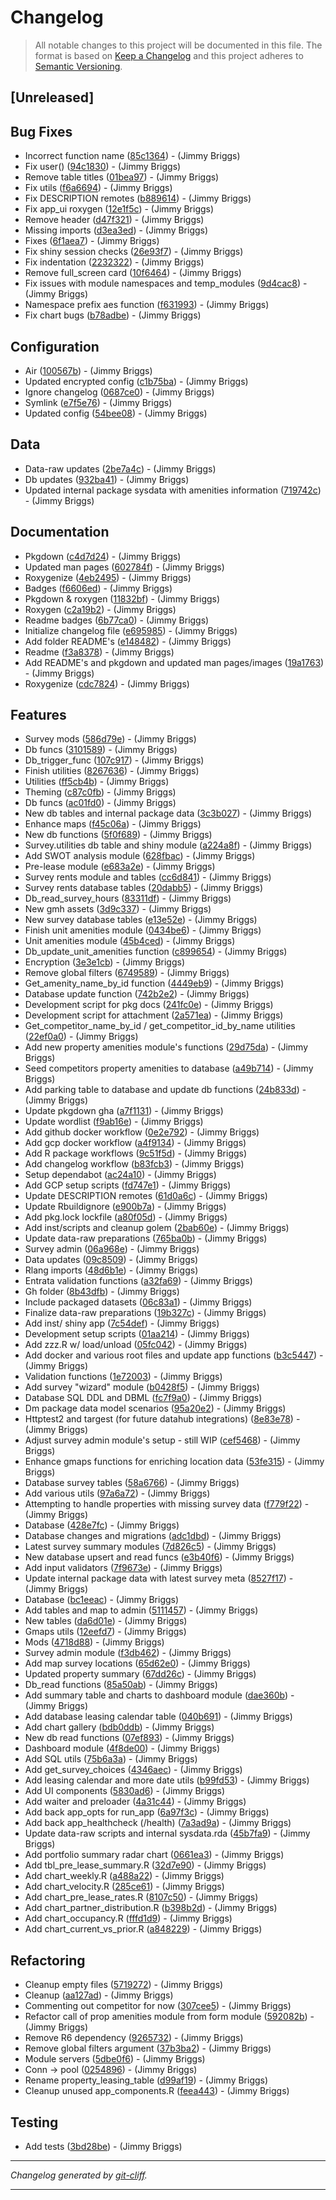 # Changelog

> All notable changes to this project will be documented in this file. The format is based on
[Keep a Changelog](http://keepachangelog.com/) and this project adheres to
[Semantic Versioning](http://semver.org/).

## [Unreleased]

## Bug Fixes

- Incorrect function name ([85c1364](https://github.com/noclocks/gmhdatahub/commit/85c136488c745ce601add739f822e3c26f4512f3))  - (Jimmy Briggs)
- Fix user() ([94c1830](https://github.com/noclocks/gmhdatahub/commit/94c18306c9c0914ab6f552ae20c3b0785715e4a3))  - (Jimmy Briggs)
- Remove table titles ([01bea97](https://github.com/noclocks/gmhdatahub/commit/01bea97e8ea659e6c375e83c17811b031ea63779))  - (Jimmy Briggs)
- Fix utils ([f6a6694](https://github.com/noclocks/gmhdatahub/commit/f6a6694d7ad7ad656a5d0a80ecb62cb050c3d00d))  - (Jimmy Briggs)
- Fix DESCRIPTION remotes ([b889614](https://github.com/noclocks/gmhdatahub/commit/b889614ff0c1e00d574211cb5b60ff9919749592))  - (Jimmy Briggs)
- Fix app_ui roxygen ([12e1f5c](https://github.com/noclocks/gmhdatahub/commit/12e1f5c193423f6d026f6f85b49a8a4defb998d4))  - (Jimmy Briggs)
- Remove header ([d47f321](https://github.com/noclocks/gmhdatahub/commit/d47f32119945af56dff773478e06bd03bda282d7))  - (Jimmy Briggs)
- Missing imports ([d3ea3ed](https://github.com/noclocks/gmhdatahub/commit/d3ea3edcf604af9a255a5b9d7f7b09bd1c732418))  - (Jimmy Briggs)
- Fixes ([6f1aea7](https://github.com/noclocks/gmhdatahub/commit/6f1aea759153b812d1ea4c27966ef3c977812276))  - (Jimmy Briggs)
- Fix shiny session checks ([26e93f7](https://github.com/noclocks/gmhdatahub/commit/26e93f7ff5a87e6a20e36fd69210ef3cdf0d9fe5))  - (Jimmy Briggs)
- Fix indentation ([2232322](https://github.com/noclocks/gmhdatahub/commit/223232261b648f61e361bbea1fabb13857a920ac))  - (Jimmy Briggs)
- Remove full_screen card ([10f6464](https://github.com/noclocks/gmhdatahub/commit/10f6464c2f2e606988cd0bc8287fa7bbff1e3faf))  - (Jimmy Briggs)
- Fix issues with module namespaces and temp_modules ([9d4cac8](https://github.com/noclocks/gmhdatahub/commit/9d4cac8ea5ec12f51276c4d65b9f77de9c1ecc7b))  - (Jimmy Briggs)
- Namespace prefix aes function ([f631993](https://github.com/noclocks/gmhdatahub/commit/f631993220e5e9a5bf184cbec8da68a84a2ef6b7))  - (Jimmy Briggs)
- Fix chart bugs ([b78adbe](https://github.com/noclocks/gmhdatahub/commit/b78adbe4cd1b0a03174f4b70587ebd1b42b392a1))  - (Jimmy Briggs)

## Configuration

- Air ([100567b](https://github.com/noclocks/gmhdatahub/commit/100567bec93aa1ec75e095b0e2dbcc72b3345615))  - (Jimmy Briggs)
- Updated encrypted config ([c1b75ba](https://github.com/noclocks/gmhdatahub/commit/c1b75ba111e7f5e5e92a7c85d8b86748c867592f))  - (Jimmy Briggs)
- Ignore changelog ([0687ce0](https://github.com/noclocks/gmhdatahub/commit/0687ce019ddc82f7f6a411ba5f0a404e18834fda))  - (Jimmy Briggs)
- Symlink ([e7f5e76](https://github.com/noclocks/gmhdatahub/commit/e7f5e76e35e465bd7cb1e0f56b0334c1a50ffb0f))  - (Jimmy Briggs)
- Updated config ([54bee08](https://github.com/noclocks/gmhdatahub/commit/54bee083bc1a150b5b69408262077ebd018e8b4a))  - (Jimmy Briggs)

## Data

- Data-raw updates ([2be7a4c](https://github.com/noclocks/gmhdatahub/commit/2be7a4c92864961e337a91af804dda817833546b))  - (Jimmy Briggs)
- Db updates ([932ba41](https://github.com/noclocks/gmhdatahub/commit/932ba412622627797a76ef3523fa20d8b82deb30))  - (Jimmy Briggs)
- Updated internal package sysdata with amenities information ([719742c](https://github.com/noclocks/gmhdatahub/commit/719742ca2db6191d15a5d73c3a6ca878739c32a7))  - (Jimmy Briggs)

## Documentation

- Pkgdown ([c4d7d24](https://github.com/noclocks/gmhdatahub/commit/c4d7d2419f393d9b9b59c2965a0a994e34c6cedd))  - (Jimmy Briggs)
- Updated man pages ([602784f](https://github.com/noclocks/gmhdatahub/commit/602784ff9b9a61a0d7c7b083e7df3f10aa5d92d3))  - (Jimmy Briggs)
- Roxygenize ([4eb2495](https://github.com/noclocks/gmhdatahub/commit/4eb2495f7fd5e798c55ab887c4813590fbabc36d))  - (Jimmy Briggs)
- Badges ([f6606ed](https://github.com/noclocks/gmhdatahub/commit/f6606ed79457e51128b6fafa21ba88cd6cb290fa))  - (Jimmy Briggs)
- Pkgdown & roxygen ([11832bf](https://github.com/noclocks/gmhdatahub/commit/11832bfabcfe6ce478277727a38102ae0c164976))  - (Jimmy Briggs)
- Roxygen ([c2a19b2](https://github.com/noclocks/gmhdatahub/commit/c2a19b26bed7acee63f9fe36752c9db6bbc18447))  - (Jimmy Briggs)
- Readme badges ([6b77ca0](https://github.com/noclocks/gmhdatahub/commit/6b77ca072209e76c1f210f80b1e6b8f94e9330e6))  - (Jimmy Briggs)
- Initialize changelog file ([e695985](https://github.com/noclocks/gmhdatahub/commit/e695985115c39614c2338bd75ff7c2d432a20860))  - (Jimmy Briggs)
- Add folder README's ([e148482](https://github.com/noclocks/gmhdatahub/commit/e1484822d64c36fd86e3214f90d00f1cc8544aae))  - (Jimmy Briggs)
- Readme ([f3a8378](https://github.com/noclocks/gmhdatahub/commit/f3a8378609ed653d2481a2987877b843bb32f10a))  - (Jimmy Briggs)
- Add README's and pkgdown and updated man pages/images ([19a1763](https://github.com/noclocks/gmhdatahub/commit/19a1763dd8e0f50b59166afc9dce9e040be89efa))  - (Jimmy Briggs)
- Roxygenize ([cdc7824](https://github.com/noclocks/gmhdatahub/commit/cdc7824abc326400093cf57e08cb51a615c5bfae))  - (Jimmy Briggs)

## Features

- Survey mods ([586d79e](https://github.com/noclocks/gmhdatahub/commit/586d79e3f07f2b7d7343081a155d55923ae4ab9c))  - (Jimmy Briggs)
- Db funcs ([3101589](https://github.com/noclocks/gmhdatahub/commit/3101589e33cf61e976d3f14c682208a35da92719))  - (Jimmy Briggs)
- Db_trigger_func ([107c917](https://github.com/noclocks/gmhdatahub/commit/107c917ef6709e5972fd8b28dd7c980746aba7b4))  - (Jimmy Briggs)
- Finish utilities ([8267636](https://github.com/noclocks/gmhdatahub/commit/8267636576a256d216d865a57672fec9528dd928))  - (Jimmy Briggs)
- Utilities ([ff5cb4b](https://github.com/noclocks/gmhdatahub/commit/ff5cb4b5c6bd67676d6ce48d331e1363dab75989))  - (Jimmy Briggs)
- Theming ([c87c0fb](https://github.com/noclocks/gmhdatahub/commit/c87c0fbf96296ed0676f9ea921e7a83af0387794))  - (Jimmy Briggs)
- Db funcs ([ac01fd0](https://github.com/noclocks/gmhdatahub/commit/ac01fd001e7f789c82093942e3fcd8ca288ccaf7))  - (Jimmy Briggs)
- New db tables and internal package data ([3c3b027](https://github.com/noclocks/gmhdatahub/commit/3c3b027c6a2d398288677ab752870a4cdb5490ed))  - (Jimmy Briggs)
- Enhance maps ([f45c06a](https://github.com/noclocks/gmhdatahub/commit/f45c06aa5fffd5d7af5408aad3f4b7cf8426eb93))  - (Jimmy Briggs)
- New db functions ([5f0f689](https://github.com/noclocks/gmhdatahub/commit/5f0f68916a3ae793968e91685e56ffae9c6c6b33))  - (Jimmy Briggs)
- Survey.utilities db table and shiny module ([a224a8f](https://github.com/noclocks/gmhdatahub/commit/a224a8fe9ecd0fe40f5df9e3abafe3fca370cd4d))  - (Jimmy Briggs)
- Add SWOT analysis module ([628fbac](https://github.com/noclocks/gmhdatahub/commit/628fbacf72f168dea382d9d96ba5535b76df7e54))  - (Jimmy Briggs)
- Pre-lease module ([e683a2e](https://github.com/noclocks/gmhdatahub/commit/e683a2e4e6d2b4fa967a758ef058d55b7a0be81a))  - (Jimmy Briggs)
- Survey rents module and tables ([cc6d841](https://github.com/noclocks/gmhdatahub/commit/cc6d841a5a4f190de929c6b194a24d1a7c02ad4e))  - (Jimmy Briggs)
- Survey rents database tables ([20dabb5](https://github.com/noclocks/gmhdatahub/commit/20dabb54f60cc2fb6c7b5da08e8b313f88bae8e0))  - (Jimmy Briggs)
- Db_read_survey_hours ([83311df](https://github.com/noclocks/gmhdatahub/commit/83311df01dbec3f5e8c37af7363736cb0d622e49))  - (Jimmy Briggs)
- New gmh assets ([3d9c337](https://github.com/noclocks/gmhdatahub/commit/3d9c337f0ebee9b1136397d2cd44454858df3fa1))  - (Jimmy Briggs)
- New survey database tables ([e13e52e](https://github.com/noclocks/gmhdatahub/commit/e13e52e6c21987e1832019c477f2933df673cb9f))  - (Jimmy Briggs)
- Finish unit amenities module ([0434be6](https://github.com/noclocks/gmhdatahub/commit/0434be652403ba0f4cc0e49d7bca72610139072a))  - (Jimmy Briggs)
- Unit amenities module ([45b4ced](https://github.com/noclocks/gmhdatahub/commit/45b4ced70fde53ef3d3c9590f92bdcbe1be5ee75))  - (Jimmy Briggs)
- Db_update_unit_amenities function ([c899654](https://github.com/noclocks/gmhdatahub/commit/c899654c31d2a8bc26031c0970d08191ef0d48e6))  - (Jimmy Briggs)
- Encryption ([3e3e1cb](https://github.com/noclocks/gmhdatahub/commit/3e3e1cb070d348f593c16a4ce1454b8acca9fc04))  - (Jimmy Briggs)
- Remove global filters ([6749589](https://github.com/noclocks/gmhdatahub/commit/674958906bc4b877f32b6192a99cca8ad1255705))  - (Jimmy Briggs)
- Get_amenity_name_by_id function ([4449eb9](https://github.com/noclocks/gmhdatahub/commit/4449eb934fc9c2a5a4331795b15d931ffab7189c))  - (Jimmy Briggs)
- Database update function ([742b2e2](https://github.com/noclocks/gmhdatahub/commit/742b2e20db9695811dd65204111747996c2e5273))  - (Jimmy Briggs)
- Development script for pkg docs ([241fc0e](https://github.com/noclocks/gmhdatahub/commit/241fc0ec7416033ef63fcf3b5b87cb8488643899))  - (Jimmy Briggs)
- Development script for attachment ([2a571ea](https://github.com/noclocks/gmhdatahub/commit/2a571eac08da937ed5478b936ccad3fce8528b59))  - (Jimmy Briggs)
- Get_competitor_name_by_id / get_competitor_id_by_name utilities ([22ef0a0](https://github.com/noclocks/gmhdatahub/commit/22ef0a0419a7572d6bd003938abc2e02348c7719))  - (Jimmy Briggs)
- Add new property amenities module's functions ([29d75da](https://github.com/noclocks/gmhdatahub/commit/29d75dacfff69f77999a9fe204f78261692a04cf))  - (Jimmy Briggs)
- Seed competitors property amenities to database ([a49b714](https://github.com/noclocks/gmhdatahub/commit/a49b714978ad84a440580bb93cf7e96071b24862))  - (Jimmy Briggs)
- Add parking table to database and update db functions ([24b833d](https://github.com/noclocks/gmhdatahub/commit/24b833d54a71d8eaf8d2e5d494628938f63e7779))  - (Jimmy Briggs)
- Update pkgdown gha ([a7f1131](https://github.com/noclocks/gmhdatahub/commit/a7f1131519f22084f2c70f5f40160a8bd4998b33))  - (Jimmy Briggs)
- Update wordlist ([f9ab16e](https://github.com/noclocks/gmhdatahub/commit/f9ab16e807e4c9e717b21800baccdb0a16169740))  - (Jimmy Briggs)
- Add github docker workflow ([0e2e792](https://github.com/noclocks/gmhdatahub/commit/0e2e792b3a33c09572ab652dbc613c16a77ba929))  - (Jimmy Briggs)
- Add gcp docker workflow ([a4f9134](https://github.com/noclocks/gmhdatahub/commit/a4f913443b06c88d0151df2a88c1b9ad8dd54ced))  - (Jimmy Briggs)
- Add R package workflows ([9c51f5d](https://github.com/noclocks/gmhdatahub/commit/9c51f5da85d3013039d9a26e208b0286c3335b56))  - (Jimmy Briggs)
- Add changelog workflow ([b83fcb3](https://github.com/noclocks/gmhdatahub/commit/b83fcb3e944bf1d750be9788422a16d85250e2e8))  - (Jimmy Briggs)
- Setup dependabot ([ac24a10](https://github.com/noclocks/gmhdatahub/commit/ac24a108cdcf4bf0b7d9fd577c4d72efa6959de1))  - (Jimmy Briggs)
- Add GCP setup scripts ([fd747e1](https://github.com/noclocks/gmhdatahub/commit/fd747e1c2d62363c8fc8d3abafa98bb0ce46f15c))  - (Jimmy Briggs)
- Update DESCRIPTION remotes ([61d0a6c](https://github.com/noclocks/gmhdatahub/commit/61d0a6c2510011daa612bbf36c94f80948a17736))  - (Jimmy Briggs)
- Update Rbuildignore ([e900b7a](https://github.com/noclocks/gmhdatahub/commit/e900b7ae8cb27196e9347958f9172a04a95e2ef1))  - (Jimmy Briggs)
- Add pkg.lock lockfile ([a80f05d](https://github.com/noclocks/gmhdatahub/commit/a80f05de2f56d1de6a6cb85f5361b26c543c077f))  - (Jimmy Briggs)
- Add inst/scripts and cleanup golem ([2bab60e](https://github.com/noclocks/gmhdatahub/commit/2bab60ec0dfda852c93f373be73b8757387c8e32))  - (Jimmy Briggs)
- Update data-raw preparations ([765ba0b](https://github.com/noclocks/gmhdatahub/commit/765ba0bc3ede2207b5ec1742602e8090bbb15280))  - (Jimmy Briggs)
- Survey admin ([06a968e](https://github.com/noclocks/gmhdatahub/commit/06a968ebb04be62fb97cd43f96ed22774240f697))  - (Jimmy Briggs)
- Data updates ([09c8509](https://github.com/noclocks/gmhdatahub/commit/09c8509e53e0283c47e32536fab79395d143bb60))  - (Jimmy Briggs)
- Rlang imports ([48d6b1e](https://github.com/noclocks/gmhdatahub/commit/48d6b1e6b8c6a8da7d2acbc0f6d6f18afd23e68c))  - (Jimmy Briggs)
- Entrata validation functions ([a32fa69](https://github.com/noclocks/gmhdatahub/commit/a32fa6966585858397578203bc561c9effdd91ca))  - (Jimmy Briggs)
- Gh folder ([8b43dfb](https://github.com/noclocks/gmhdatahub/commit/8b43dfbf8747ab46ec943b5097aed2662c4e0007))  - (Jimmy Briggs)
- Include packaged datasets ([06c83a1](https://github.com/noclocks/gmhdatahub/commit/06c83a19a059705b57cf08527f3b50e84af8effe))  - (Jimmy Briggs)
- Finalize data-raw preparations ([19b327c](https://github.com/noclocks/gmhdatahub/commit/19b327cf6a1b4eb2530777c5252a6f674ba29be4))  - (Jimmy Briggs)
- Add inst/ shiny app ([7c54def](https://github.com/noclocks/gmhdatahub/commit/7c54def223fc1831aa40ae7de0ad346a589fd3bf))  - (Jimmy Briggs)
- Development setup scripts ([01aa214](https://github.com/noclocks/gmhdatahub/commit/01aa21461ae48b9f8b0c3cc70f67c05c632cb5c9))  - (Jimmy Briggs)
- Add zzz.R w/ load/unload ([05fc042](https://github.com/noclocks/gmhdatahub/commit/05fc042b4095a55768a8d9b2b1a6554b8843ff6f))  - (Jimmy Briggs)
- Add docker and various root files and update app functions ([b3c5447](https://github.com/noclocks/gmhdatahub/commit/b3c5447e9a3b5625f59c6c9e27380783799a9acc))  - (Jimmy Briggs)
- Validation functions ([1e72003](https://github.com/noclocks/gmhdatahub/commit/1e7200355d11078385f43c307e297222e7a981be))  - (Jimmy Briggs)
- Add survey "wizard" module ([b0428f5](https://github.com/noclocks/gmhdatahub/commit/b0428f582c1d03d27d3b2edebe2a3855c18a0435))  - (Jimmy Briggs)
- Database SQL DDL and DBML ([fc7f9a0](https://github.com/noclocks/gmhdatahub/commit/fc7f9a0a6c8ab10507dd9b930d3b308028587a5d))  - (Jimmy Briggs)
- Dm package data model scenarios ([95a20e2](https://github.com/noclocks/gmhdatahub/commit/95a20e2853d26becfa9293de7981759bc8dbeaba))  - (Jimmy Briggs)
- Httptest2 and targest (for future datahub integrations) ([8e83e78](https://github.com/noclocks/gmhdatahub/commit/8e83e784fa8c36b20a557885cef04836f56b415b))  - (Jimmy Briggs)
- Adjust survey admin module's setup - still WIP ([cef5468](https://github.com/noclocks/gmhdatahub/commit/cef54683c32ab040c50506f99281a105a0a502ac))  - (Jimmy Briggs)
- Enhance gmaps functions for enriching location data ([53fe315](https://github.com/noclocks/gmhdatahub/commit/53fe315d2d663be965606622e2c9d6f834dfd8e5))  - (Jimmy Briggs)
- Database survey tables ([58a6766](https://github.com/noclocks/gmhdatahub/commit/58a67667eaa1c1e82ef69e36bef45db1e5ad2b17))  - (Jimmy Briggs)
- Add various utils ([97a6a72](https://github.com/noclocks/gmhdatahub/commit/97a6a72f2192a2bcbf80b4b902de69f12dc65c40))  - (Jimmy Briggs)
- Attempting to handle properties with missing survey data ([f779f22](https://github.com/noclocks/gmhdatahub/commit/f779f22ce9e115f96b6f466406a2cceda5981f7a))  - (Jimmy Briggs)
- Database ([428e7fc](https://github.com/noclocks/gmhdatahub/commit/428e7fc0123a2729a0463f905120e61714d347f0))  - (Jimmy Briggs)
- Database changes and migrations ([adc1dbd](https://github.com/noclocks/gmhdatahub/commit/adc1dbdcf319a14a642688d88c145f213e17fd0a))  - (Jimmy Briggs)
- Latest survey summary modules ([7d826c5](https://github.com/noclocks/gmhdatahub/commit/7d826c57aa7d2db0983bbc066dece68c49ed4bbc))  - (Jimmy Briggs)
- New database upsert and read funcs ([e3b40f6](https://github.com/noclocks/gmhdatahub/commit/e3b40f616aedc420d5ca759cea607e89413c4339))  - (Jimmy Briggs)
- Add input validators ([7f9673e](https://github.com/noclocks/gmhdatahub/commit/7f9673e0f37030dc1fa46b97d7881738976112f4))  - (Jimmy Briggs)
- Update internal package data with latest survey meta ([8527f17](https://github.com/noclocks/gmhdatahub/commit/8527f17bff41b1b235a310615987b0ea98120ebd))  - (Jimmy Briggs)
- Database ([bc1eeac](https://github.com/noclocks/gmhdatahub/commit/bc1eeacdd9b551ab744dcef577a58f2f44dc2771))  - (Jimmy Briggs)
- Add tables and map to admin ([5111457](https://github.com/noclocks/gmhdatahub/commit/51114575ed5d83cca5ee2f9b65d260b5b267fcb2))  - (Jimmy Briggs)
- New tables ([da6d01e](https://github.com/noclocks/gmhdatahub/commit/da6d01e6d33398080fe3fdef65b6f7d726d0f158))  - (Jimmy Briggs)
- Gmaps utils ([12eefd7](https://github.com/noclocks/gmhdatahub/commit/12eefd7a4a1b2c47957b5583f03b9e618842456e))  - (Jimmy Briggs)
- Mods ([4718d88](https://github.com/noclocks/gmhdatahub/commit/4718d88d5b52ff95a460f2288573108431d849b7))  - (Jimmy Briggs)
- Survey admin module ([f3db462](https://github.com/noclocks/gmhdatahub/commit/f3db462848d5285398ee0fc049078f125afd2629))  - (Jimmy Briggs)
- Add map survey locations ([65d62e0](https://github.com/noclocks/gmhdatahub/commit/65d62e04468c2f9268bcb8778f1c31a800bbc04e))  - (Jimmy Briggs)
- Updated property summary ([67dd26c](https://github.com/noclocks/gmhdatahub/commit/67dd26c8d9b1179596848e8bfe60d21806a77afe))  - (Jimmy Briggs)
- Db_read functions ([85a50ab](https://github.com/noclocks/gmhdatahub/commit/85a50abbc2dd22bfc86931e14233b84c985a3336))  - (Jimmy Briggs)
- Add summary table and charts to dashboard module ([dae360b](https://github.com/noclocks/gmhdatahub/commit/dae360b2ac305c2a57b91db8897c0c8888d06e30))  - (Jimmy Briggs)
- Add database leasing calendar table ([040b691](https://github.com/noclocks/gmhdatahub/commit/040b691d9b962bb3eda54a4888bf102ada44107b))  - (Jimmy Briggs)
- Add chart gallery ([bdb0ddb](https://github.com/noclocks/gmhdatahub/commit/bdb0ddb27c926a246e084e1ac234408420adb718))  - (Jimmy Briggs)
- New db read functions ([07ef893](https://github.com/noclocks/gmhdatahub/commit/07ef8931f4e3a32e394f798a21e26610c64899d2))  - (Jimmy Briggs)
- Dashboard module ([4f8de00](https://github.com/noclocks/gmhdatahub/commit/4f8de002c5174835bb35c7827d6e9598ff629cc8))  - (Jimmy Briggs)
- Add SQL utils ([75b6a3a](https://github.com/noclocks/gmhdatahub/commit/75b6a3ae449f0b4bc79e0bd240c6b9d0d9750f5d))  - (Jimmy Briggs)
- Add get_survey_choices ([4346aec](https://github.com/noclocks/gmhdatahub/commit/4346aec8124548948c275effb92d787fc0a9c722))  - (Jimmy Briggs)
- Add leasing calendar and more date utils ([b99fd53](https://github.com/noclocks/gmhdatahub/commit/b99fd53c803ecb9e2e659b4b7bad7d8e08a93ea7))  - (Jimmy Briggs)
- Add UI components ([5830ad6](https://github.com/noclocks/gmhdatahub/commit/5830ad6efc379ce411a91371c8d02a38041038fc))  - (Jimmy Briggs)
- Add waiter and preloader ([4a31c44](https://github.com/noclocks/gmhdatahub/commit/4a31c44e7d2aba860aad6d0769d8af8201d2d96a))  - (Jimmy Briggs)
- Add back app_opts for run_app ([6a97f3c](https://github.com/noclocks/gmhdatahub/commit/6a97f3c92ed5af2bfcf17b6d08d3cd515e6e5152))  - (Jimmy Briggs)
- Add back app_healthcheck (/health) ([7a3ad9a](https://github.com/noclocks/gmhdatahub/commit/7a3ad9a954f9e81c6f2ab86b9a18570390174c22))  - (Jimmy Briggs)
- Update data-raw scripts and internal sysdata.rda ([45b7fa9](https://github.com/noclocks/gmhdatahub/commit/45b7fa9642ed7b69b72150aa28823348139cd4f9))  - (Jimmy Briggs)
- Add portfolio summary radar chart ([0661ea3](https://github.com/noclocks/gmhdatahub/commit/0661ea39fd596ef0109e2a5a7a26199c262d343d))  - (Jimmy Briggs)
- Add tbl_pre_lease_summary.R ([32d7e90](https://github.com/noclocks/gmhdatahub/commit/32d7e9032f18e0aeceeef953cde094c142408320))  - (Jimmy Briggs)
- Add chart_weekly.R ([a488a22](https://github.com/noclocks/gmhdatahub/commit/a488a2252f6a585c25b6a6206368a8ef2c8aa5c6))  - (Jimmy Briggs)
- Add chart_velocity.R ([285ce61](https://github.com/noclocks/gmhdatahub/commit/285ce618c93cc8f40e2466eb92f094b07c94746d))  - (Jimmy Briggs)
- Add chart_pre_lease_rates.R ([8107c50](https://github.com/noclocks/gmhdatahub/commit/8107c5051bd785589b33da40d352f208228400a4))  - (Jimmy Briggs)
- Add chart_partner_distribution.R ([b398b2d](https://github.com/noclocks/gmhdatahub/commit/b398b2d1198142dbd696b10704d3bcb016a4ad9f))  - (Jimmy Briggs)
- Add chart_occupancy.R ([fffd1d9](https://github.com/noclocks/gmhdatahub/commit/fffd1d925a26b7adc820f46a623f10326d15002b))  - (Jimmy Briggs)
- Add chart_current_vs_prior.R ([a848229](https://github.com/noclocks/gmhdatahub/commit/a8482295c79839b70ba6d4aedecd5db15a67c4f5))  - (Jimmy Briggs)

## Refactoring

- Cleanup empty files ([5719272](https://github.com/noclocks/gmhdatahub/commit/571927231be0a869066ea787250bb271a039eae9))  - (Jimmy Briggs)
- Cleanup ([aa127ad](https://github.com/noclocks/gmhdatahub/commit/aa127ad5b41234646e113298562931398f665969))  - (Jimmy Briggs)
- Commenting out competitor for now ([307cee5](https://github.com/noclocks/gmhdatahub/commit/307cee5331825460304e33f46fbd6d3dfeedefc9))  - (Jimmy Briggs)
- Refactor call of prop amenities module from form module ([592082b](https://github.com/noclocks/gmhdatahub/commit/592082bf7484b6cc82f5060b2aa893cb24c83c93))  - (Jimmy Briggs)
- Remove R6 dependency ([9265732](https://github.com/noclocks/gmhdatahub/commit/9265732cd0549a44f74d8643522c4aeeb79be64d))  - (Jimmy Briggs)
- Remove global filters argument ([37b3ba2](https://github.com/noclocks/gmhdatahub/commit/37b3ba2be031831c1db9eb1f5e5e5d26863bb5a8))  - (Jimmy Briggs)
- Module servers ([5dbe0f6](https://github.com/noclocks/gmhdatahub/commit/5dbe0f662ae11f8611c44e47224ceaa7d89ae9ac))  - (Jimmy Briggs)
- Conn -> pool ([0254896](https://github.com/noclocks/gmhdatahub/commit/02548967a3f18dd4ba677d0edda6814e41216947))  - (Jimmy Briggs)
- Rename property_leasing_table ([d99af19](https://github.com/noclocks/gmhdatahub/commit/d99af196a93fee10424f49afec5c5fdac6b3c9b9))  - (Jimmy Briggs)
- Cleanup unused app_components.R ([feea443](https://github.com/noclocks/gmhdatahub/commit/feea44398e89bd4f1f0c7984126cabd1b02e0e50))  - (Jimmy Briggs)

## Testing

- Add tests ([3bd28be](https://github.com/noclocks/gmhdatahub/commit/3bd28be3f06b605c611530329bb74ca3c9b5b150))  - (Jimmy Briggs)

***
*Changelog generated by [git-cliff](https://github.com/orhun/git-cliff).*
***
